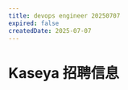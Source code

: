 ```yaml
---
title: devops engineer 20250707
expired: false
createdDate: 2025-07-07
---
```


# Kaseya 招聘信息

<JobPostingTable job-posting-json-path="kaseya/data/devops-engineer-20250707" />